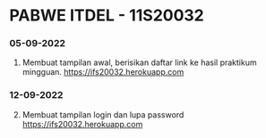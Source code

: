 # PABWE ITDEL - 11S20032

### 05-09-2022
1. Membuat tampilan awal, berisikan daftar link ke hasil praktikum mingguan.
    https://ifs20032.herokuapp.com

### 12-09-2022
2. Membuat tampilan login dan lupa password
    https://ifs20032.herokuapp.com
